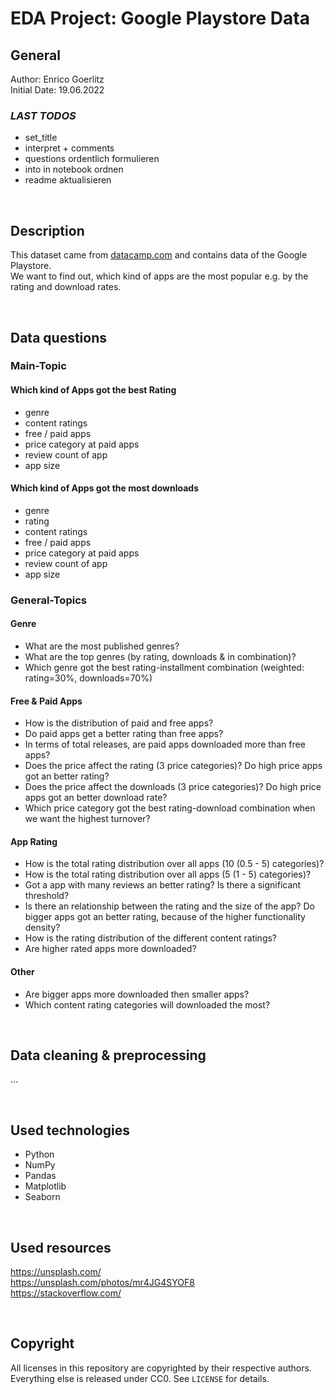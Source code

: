 # EDA Project: Google Playstore Data

## General

Author: Enrico Goerlitz <br/>
Initial Date: 19.06.2022

### _LAST TODOS_

-   set_title
-   interpret + comments
-   questions ordentlich formulieren
-   into in notebook ordnen
-   readme aktualisieren

<br>

## Description

This dataset came from <a href="https://datacamp.com">datacamp.com</a> and contains data of the Google Playstore. <br>
We want to find out, which kind of apps are the most popular e.g. by the rating and download rates.

<br>

## Data questions

### Main-Topic

#### Which kind of Apps got the best Rating

-   genre
-   content ratings
-   free / paid apps
-   price category at paid apps
-   review count of app
-   app size

#### Which kind of Apps got the most downloads

-   genre
-   rating
-   content ratings
-   free / paid apps
-   price category at paid apps
-   review count of app
-   app size

### General-Topics

#### Genre

-   What are the most published genres?
-   What are the top genres (by rating, downloads & in combination)?
-   Which genre got the best rating-installment combination (weighted: rating=30%, downloads=70%)

#### Free & Paid Apps

-   How is the distribution of paid and free apps?
-   Do paid apps get a better rating than free apps?
-   In terms of total releases, are paid apps downloaded more than free apps?
-   Does the price affect the rating (3 price categories)? Do high price apps got an better rating?
-   Does the price affect the downloads (3 price categories)? Do high price apps got an better download rate?
-   Which price category got the best rating-download combination when we want the highest turnover?

#### App Rating

-   How is the total rating distribution over all apps (10 (0.5 - 5) categories)?
-   How is the total rating distribution over all apps (5 (1 - 5) categories)?
-   Got a app with many reviews an better rating? Is there a significant threshold?
-   Is there an relationship between the rating and the size of the app? Do bigger apps got an better rating, because of the higher functionality density?
-   How is the rating distribution of the different content ratings?
-   Are higher rated apps more downloaded?

#### Other

-   Are bigger apps more downloaded then smaller apps?
-   Which content rating categories will downloaded the most?

<br>

## Data cleaning & preprocessing

...

<br>

## Used technologies

-   Python
-   NumPy
-   Pandas
-   Matplotlib
-   Seaborn

<br>

## Used resources

https://unsplash.com/ <br>
https://unsplash.com/photos/mr4JG4SYOF8 <br>
https://stackoverflow.com/ <br>

<br>

## Copyright

All licenses in this repository are copyrighted by their respective authors. <br>
Everything else is released under CC0. See `LICENSE` for details.
